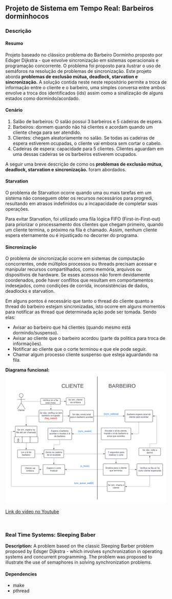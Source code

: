 <h2>Projeto de Sistema em Tempo Real: Barbeiros dorminhocos </h2>

<h3>Descrição</h3>
<h4>Resumo</h4> 
<span>Projeto baseado no clássico problema do Barbeiro Dorminho proposto por Edsger Dijkstra - que envolve sincronização em sistemas operacionais e programação concorrente. O problema foi proposto para ilustrar o uso de semáforos na resolução de problemas de sincronização. Este projeto aborda <b>problemas de exclusão mútua, deadlock, starvation e sincronização.</b> A solução contida neste neste repositório permite a troca de informação entre o cliente e o barbeiro, uma simples conversa entre ambos envolve a troca dos identificados (ids) assim como a sinalização de alguns estados como dormindo/acordado.
</span>

<h4>Cenário</h4>
<ol>
    <li>Salão de barbeiros: O salão possui 3 barbeiros e 5 cadeiras de espera.</li>
    <li>Barbeiros: dormem quando não há clientes e acordam quando um cliente chega para ser atendido.</li>
    <li>Clientes: chegam aleatoriamente no salão. Se todas as cadeiras de espera estiverem ocupadas, o cliente vai embora sem cortar o cabelo.</li>
    <li>Cadeiras de espera: capacidade para 5 clientes. Clientes aguardam em uma dessas cadeiras se os barbeiros estiverem ocupados.</li>
</ol>

A seguir uma breve descrição de como os <b>problemas de exclusão mútua, deadlock, starvation e sincronização.</b> foram abordados.

<h4>Starvation</h4>
<span>O problema de Starvation ocorre quando uma ou mais tarefas em um sistema não conseguem obter os recursos necessários para progredi, resultando em atrasos indefinidos ou a incapacidade de completar suas operações.</span>

<br>

<span> Para evitar Starvation, foi utilizado uma fila lógica FIFO (First-in-First-out) para priorizar o processamento dos clientes que chegam primeiro, quando um cliente termina, o próximo na fila é chamado. Assim, nenhum cliente espera eternamente ou é injustiçado no decorrer do programa. </span>

<h4>Sincronização</h4>
<span>O problema de sincronização ocorre em sistemas de computação concorrentes, onde múltiplos processos ou threads precisam acessar e manipular recursos compartilhados, como memória, arquivos ou dispositivos de hardware. Se esses acessos não forem devidamente coordenados, pode haver conflitos que resultam em comportamentos indesejados, como condições de corrida, inconsistências de dados, deadlocks e starvation.</span>

<br>

<span> Em alguns pontos é necessário que tanto o thread do cliente quanto a thread do barbeiro estejam sincronizadas, isto ocorre em alguns momentos para notificar as thread que determinada ação pode ser tomada. Sendo elas:</span>
<ul>
    <li> Avisar ao barbeiro que há clientes (quando mesmo está dormindo/suspenso).
    <li> Avisar ao cliente que o barbeiro acordou (parte da politica para troca de informações).
    <li> Notificar ao cliente que o corte terminou e que ele pode seguir.
    <li> Chamar algum processo cliente suspenso que esteja aguardando na fila.
</ul>

<b>Diagrama funcional:</b>
![Diagrama](img/Diagram.png)
 
[Link do video no Youtube](https://youtu.be/qrJ4FP_Sh9c) 

<br>

<h3> Real Time Systems: Sleeping Baber </h3>
<span><b>Description:</b> A problem based on the classic Sleeping Barber problem proposed by Edsger Dijkstra - which involves synchronization in operating systems and concurrent programming. The problem was proposed to illustrate the use of semaphores in solving synchronization problems.</span>

<h4>Dependencies</h4>
<ul>
    <li> make
    <li> pthread
</ul>


